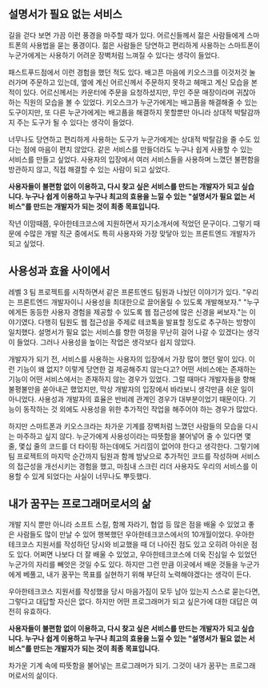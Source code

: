 ## 설명서가 필요 없는 서비스

길을 걷다 보면 가끔 이런 풍경을 마주할 때가 있다. 어르신들께서 젊은 사람들에게 스마트폰의 사용법을 묻는 풍경이다. 젊은 사람들은 당연하고 편리하게 사용하는 스마트폰이 누군가에게는 사용하기 어려운 장벽처럼 느껴질 수 있다는 생각이 들었다.

패스트푸드점에서 이런 경험을 했던 적도 있다. 배고픈 마음에 키오스크를 이것저것 눌러가며 주문하고 있는데, 옆에 계신 어르신께서 주문하지 못하고 헤매고 계신 모습을 본 적이 있다. 어르신께서는 카운터에 주문을 요청하셨지만, 무인 주문 매장이라며 귀찮아하는 직원의 모습을 볼 수 있었다. 키오스크가 누군가에게는 배고픔을 해결해줄 수 있는 도구이지만, 또 다른 누군가에게는 배고픔을 해결하지 못할뿐만 아니라 상대적 박탈감까지 주는 도구가 될 수 있다는 생각이 들었다. 

너무나도 당연하고 편리하게 사용하는 도구가 누군가에게는 상대적 박탈감을 줄 수도 있다는 점에 마음이 편치 않았다. 같은 서비스를 만들더라도 누구나 쉽게 사용할 수 있는 서비스를 만들고 싶었다. 사용자의 입장에서 여러 서비스들을 사용하며 느꼈던 불편함을 방관하지 않고, 직접 해결할 수 있는 사람이 되고 싶었다.

**사용자들이 불편함 없이 이용하고, 다시 찾고 싶은 서비스를 만드는 개발자가 되고 싶습니다. 누구나 쉽게 이용하고 누구나 최고의 효용을 느낄 수 있는 "설명서가 필요 없는 서비스"를 만드는 개발자가 되는 것이 최종 목표입니다.**

작년 이맘때쯤, 우아한테크코스에 지원하면서 자기소개서에 적었던 문구이다. 그렇기 때문에 수많은 개발 직군 중에서도 특히 사용자와 가장 맞닿아 있는 프론트엔드 개발자가 되고 싶었다.

## 사용성과 효율 사이에서

레벨 3 팀 프로젝트를 시작하면서 같은 프론트엔드 팀원과 나눴던 이야기가 있다. "우리는 프론트엔드 개발자이니 사용성을 최대한으로 끌어올릴 수 있도록 개발해보자." "누구에게든 동등한 사용자 경험을 제공할 수 있도록 웹 접근성에 많은 신경을 써보자."는 이야기였다. 다행히 팀원도 웹 접근성을 주제로 테코톡을 발표할 정도로 추구하는 방향이 일치했다. 설명서가 필요 없는 서비스를 향한 여정을 무난히 걸어 나갈 수 있겠다는 생각이 들었다. 그러나 사용성을 높이는 작업은 생각보다 쉽지 않았다.

개발자가 되기 전, 서비스를 사용하는 사용자의 입장에서 가장 많이 했던 말이 있다. 이런 기능이 왜 없지? 이렇게 당연한 걸 제공해주지 않는다고? 어떤 서비스에는 존재하는 기능이 어떤 서비스에서는 존재하지 않는 경우가 있었다. 그럴 때마다 개발자들을 향해 불평불만을 쏟아내곤 했었지만, 막상 개발자의 입장에서 바라보니 생각만큼 쉬운 일이 아니었다. 사용성과 개발자의 효율은 반비례 관계인 경우가 대부분이었기 때문이다. 기능이 동작하는 것 외에도 사용성을 위한 추가적인 작업을 해주어야 하는 경우가 많았다.

하지만 스마트폰과 키오스크라는 차가운 기계를 장벽처럼 느꼈던 사람들의 모습을 다시는 마주하고 싶지 않다. 누군가에게 사용성이라는 따뜻함을 불어넣어 줄 수 있다면 몇 줄, 몇십 줄의 코드를 더 타이핑 하는데에도 거리낌이 없어야 한다고 생각한다. 그렇기에 팀 프로젝트의 마지막 순간까지 팀원과 함께 밤낮으로 추가적인 코드를 작성하며 서비스의 접근성을 개선시키는 경험을 했고, 마침내 스크린 리더 사용자도 우리의 서비스를 이용할 수 있게 되었다는 사실이 너무나도 뿌듯했다.

## 내가 꿈꾸는 프로그래머로서의 삶

개발 지식 뿐만 아니라 소프트 스킬, 함께 자라기, 협업 등 많은 점을 배울 수 있었고 좋은 사람들도 많이 만날 수 있어 행복했던 우아한테크코스에서의 10개월이었다. 우아한테크코스 지원서를 작성하던 당시와 비교했을 때 더 나아진 점도 있고 오히려 아쉬운 점도 있다. 어쩌면 나보다 더 잘 배울 수 있었고, 우아한테크코스에 더욱 진심일 수 있었던 누군가의 자리를 빼앗은 것일 수도 있다. 하지만 그런 만큼 이곳에서 배운 것들을 누군가에게 베풀고, 내가 꿈꾸는 목표를 실현하기 위해 부단히 노력해야겠다는 생각이 든다.

우아한테크코스 지원서를 작성했을 당시 마음가짐이 모두 남아 있는지 스스로 묻는다면, 그렇다고 대답할 자신은 없다. 하지만 어떤 프로그래머가 되고 싶은가에 대한 대답은 여전히 유효하다. 

**사용자들이 불편함 없이 이용하고, 다시 찾고 싶은 서비스를 만드는 개발자가 되고 싶습니다. 누구나 쉽게 이용하고 누구나 최고의 효용을 느낄 수 있는 "설명서가 필요 없는 서비스"를 만드는 개발자가 되는 것이 최종 목표입니다.**

차가운 기계 속에 따뜻함을 불어넣는 프로그래머가 되기. 그것이 내가 꿈꾸는 프로그래머로서의 삶이다.
